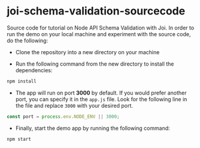 # joi-schema-validation-sourcecode


Source code for tutorial on Node API Schema Validation with Joi. In order to run the demo on your local machine and experiment with the source code, do the following:

- Clone the repository into a new directory on your machine

- Run the following command from the new directory to install the dependencies:

```sh
npm install
```

- The app will run on port **3000** by default. If you would prefer another port, you can specify it in the `app.js` file. Look for the following line in the file and replace `3000` with your desired port.

```js
const port = process.env.NODE_ENV || 3000;
```

- Finally, start the demo app by running the following command:

```sh
npm start
```
